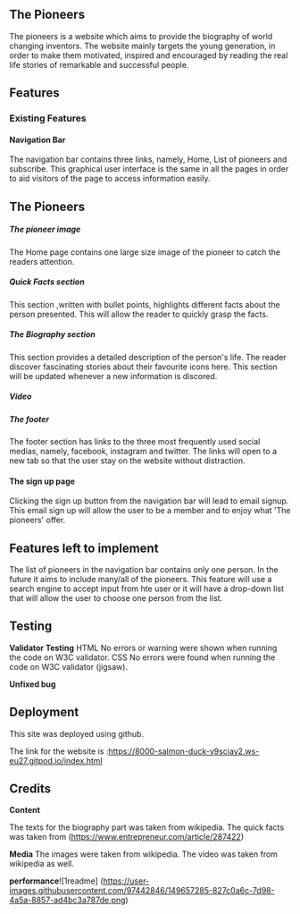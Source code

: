 
## The Pioneers

The pioneers is a website which aims to provide the biography of world changing inventors. The website mainly targets the young generation, in order to make them motivated, inspired  and encouraged by reading the real life stories of remarkable and successful people. 


## Features

### Existing Features

#### Navigation Bar

The navigation bar contains three links, namely,  Home, List of pioneers and subscribe. This graphical user interface is the same in all the pages in order to aid visitors of the page to access information easily.  

## The Pioneers

##### The pioneer image

The Home page contains one large size image of the pioneer to catch the readers attention. 

##### Quick Facts section
This section ,written with bullet points, highlights different facts about the person presented. This will allow the reader to quickly grasp the facts.

##### The Biography section 

This section provides a detailed description of the person's life. The reader discover fascinating stories about their favourite icons here. This section will be updated whenever a new information is discored. 

##### Video 

##### The footer

The footer section has links to the three most frequently used social medias, namely, facebook, instagram and twitter. The links will open to a new tab so that the user stay on the website without distraction.


#### The sign up page

Clicking the sign up button from the navigation bar will lead to email signup. This email sign up will allow the user to be a member and to enjoy what 'The pioneers' offer.

## Features left to implement
The list of pioneers in the navigation bar contains only one person. In the future it aims to include many/all of the pioneers. This  feature will use a search engine to accept input from hte user or it will have a drop-down list that will allow the user to choose one person from the list. 


## Testing

**Validator Testing**
HTML
No errors or warning were shown when running the code on W3C validator. 
CSS
No errors were found when running the code on W3C validator (jigsaw). 

**Unfixed bug**


## Deployment

This site was deployed using github.

The link for the website is :https://8000-salmon-duck-y9sciay2.ws-eu27.gitpod.io/index.html

## Credits

**Content**

The texts for the biography part was taken from wikipedia. 
The quick facts was taken from (https://www.entrepreneur.com/article/287422)


**Media**
The images were taken from wikipedia.
The video was taken from wikipedia as well.

**performance**![1readme]
(https://user-images.githubusercontent.com/97442846/149657285-827c0a6c-7d98-4a5a-8857-ad4bc3a787de.png)



